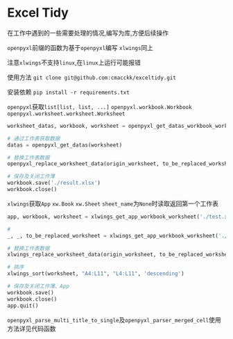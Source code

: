# Excel Tidy

在工作中遇到的一些需要处理的情况,编写为库,方便后续操作

`openpyxl`前缀的函数为基于`openpyxl`编写
`xlwings`同上

注意`xlwings`不支持`linux`,在`linux`上运行可能报错

使用方法
`git clone git@github.com:cmacckk/exceltidy.git`

安装依赖
`pip install -r requirements.txt`

`openpyxl`获取`list[list, list, ...]` `openpyxl.workbook.Workbook` `openpyxl.worksheet.worksheet.Worksheet`
```python
worksheet_datas, workbook, worksheet = openpyxl_get_datas_workbook_worksheet(filename="./test.xlsx")

# 通过工作表获取数据
datas = openpyxl_get_datas(worksheet)

# 替换工作表数据
openpyxl_replace_worksheet_data(origin_worksheet, to_be_replaced_worksheet)

# 保存及关闭工作薄
workbook.save('./result.xlsx')
workbook.close()
```

`xlwings`获取`App` `xw.Book` `xw.Sheet`
`sheet_name`为`None`时读取返回第一个工作表
```python
app, workbook, worksheet = xlwings_get_app_workbook_worksheet('./test.xlsx')

# 
_, _, to_be_replaced_worksheet = xlwings_get_app_workbook_worksheet('./test2.xlsx', sheet_name='sort')

# 替换工作表数据
xlwings_replace_worksheet_data(origin_worksheet, to_be_replaced_worksheet)

# 排序
xlwings_sort(worksheet, "A4:L11", "L4:L11", 'descending')

# 保存及关闭工作薄、App
workbook.save()
workbook.close()
app.quit()
```

`openpyxl_parse_multi_title_to_single`及`openpyxl_parser_merged_cell`使用方法详见代码函数